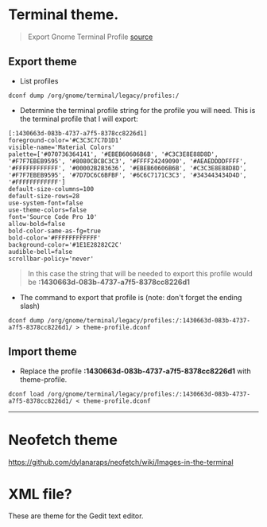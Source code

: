 # Terminal theme.
> Export Gnome Terminal Profile
[source](https://gist.github.com/reavon/0bbe99150810baa5623e5f601aa93afc)

## Export theme
- List profiles
~~~
dconf dump /org/gnome/terminal/legacy/profiles:/
~~~

- Determine the terminal profile string for the profile you will need. This is the terminal profile that I will export:
~~~
[:1430663d-083b-4737-a7f5-8378cc8226d1]
foreground-color='#C3C3C7C7D1D1'
visible-name='Material Colors'
palette=['#070736364141', '#EBEB60606B6B', '#C3C3E8E88D8D', '#F7F7EBEB9595', '#8080CBCBC3C3', '#FFFF24249090', '#AEAEDDDDFFFF', '#FFFFFFFFFFFF', '#00002B2B3636', '#EBEB60606B6B', '#C3C3E8E88D8D', '#F7F7EBEB9595', '#7D7DC6C6BFBF', '#6C6C7171C3C3', '#343443434D4D', '#FFFFFFFFFFFF']
default-size-columns=100
default-size-rows=28
use-system-font=false
use-theme-colors=false
font='Source Code Pro 10'
allow-bold=false
bold-color-same-as-fg=true
bold-color='#FFFFFFFFFFFF'
background-color='#1E1E28282C2C'
audible-bell=false
scrollbar-policy='never'
~~~

> In this case the string that will be needed to export this profile would be __:1430663d-083b-4737-a7f5-8378cc8226d1__

- The command to export that profile is (note: don't forget the ending slash)
~~~
dconf dump /org/gnome/terminal/legacy/profiles:/:1430663d-083b-4737-a7f5-8378cc8226d1/ > theme-profile.dconf
~~~

## Import theme

- Replace the profile __:1430663d-083b-4737-a7f5-8378cc8226d1__ with theme-profile.
~~~
dconf load /org/gnome/terminal/legacy/profiles:/:1430663d-083b-4737-a7f5-8378cc8226d1/ < theme-profile.dconf
~~~

___

# Neofetch theme
https://github.com/dylanaraps/neofetch/wiki/Images-in-the-terminal

# XML file?
These are theme for the Gedit text editor.
